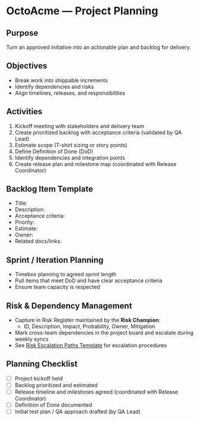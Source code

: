 # OctoAcme — Project Planning

## Purpose
Turn an approved initiative into an actionable plan and backlog for delivery.

## Objectives
- Break work into shippable increments
- Identify dependencies and risks
- Align timelines, releases, and responsibilities

## Activities
1. Kickoff meeting with stakeholders and delivery team
2. Create prioritized backlog with acceptance criteria (validated by QA Lead)
3. Estimate scope (T-shirt sizing or story points)
4. Define Definition of Done (DoD)
5. Identify dependencies and integration points
6. Create release plan and milestone map (coordinated with Release Coordinator)

## Backlog Item Template
- Title:
- Description:
- Acceptance criteria:
- Priority:
- Estimate:
- Owner:
- Related docs/links:

## Sprint / Iteration Planning
- Timebox planning to agreed sprint length
- Pull items that meet DoD and have clear acceptance criteria
- Ensure team capacity is respected

## Risk & Dependency Management
- Capture in Risk Register maintained by the **Risk Champion**:
  - ID, Description, Impact, Probability, Owner, Mitigation
- Mark cross-team dependencies in the project board and escalate during weekly syncs
- See [Risk Escalation Paths Template](template-risk-escalation-paths.md) for escalation procedures

## Planning Checklist
- [ ] Project kickoff held
- [ ] Backlog prioritized and estimated
- [ ] Release timeline and milestones agreed (coordinated with Release Coordinator)
- [ ] Definition of Done documented
- [ ] Initial test plan / QA approach drafted (by QA Lead)
